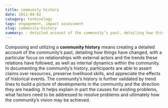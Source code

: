 ```yaml
---
title: community history
date: 2011-04-02
category: terminology
tags: engagement, impact assessment
slug: community-history
summary: : detailed account of the community’s past, detailing how things have changed, with a particular focus on relationships with external actors and the trends these relations have followed, as well as internal dynamics within the community
---
```


Composing and utilizing a **community history** means creating a detailed account of the community’s past, detailing how things have changed, with a particular focus on relationships with external actors and the trends these relations have followed, as well as internal dynamics within the community. In documenting the community’s history, participants are able to assert claims over resources, preserve livelihood skills, and appreciate the effects of historical events. The community’s history is further validated by trend lines to build a picture of developments in the community and the direction they are heading. It helps explain in part the causes for existing problems, what factors need to be addressed to resolve problems and ultimately how the community’s vision may be achieved.

